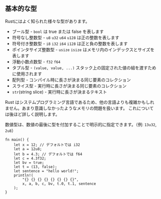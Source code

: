 ## 基本的な型

Rustにはよく知られた様々な型があります。

-   ブール型 - `bool` は true または false を表します
-   符号なし整数型 - `u8` `u32` `u64` `u128` は正の整数を表します
-   符号付き整数型 - `i8` `i32` `i64` `i128` は正と負の整数を表します
-   ポインタサイズ整数型 - `usize` `isize`
    はメモリ内のインデックスとサイズを表します
-   浮動小数点数型 - `f32` `f64`
-   タプル型 - `(value, value, ...)`
    スタック上の固定された値の組を渡すために使用されます
-   配列型 - コンパイル時に長さが決まる同じ要素のコレクション
-   スライス型 - 実行時に長さが決まる同じ要素のコレクション
-   `str`(string slice) - 実行時に長さが決まるテキスト

Rust
はシステムプログラミング言語であるため、他の言語よりも複雑かもしれません。あまり意識しなかったようなメモリの問題を扱います。
これについては後ほど詳しく説明します。

数値型は、数値の最後に型を付加することで明示的に指定できます。（例:
`13u32`, `2u8`）

```
fn main() {
    let x = 12; // デフォルトでは i32
    let a = 12u8;
    let b = 4.3; // デフォルトでは f64
    let c = 4.3f32;
    let bv = true;
    let t = (13, false);
    let sentence = "hello world!";
    println!(
        "{} {} {} {} {} {} {} {}",
        x, a, b, c, bv, t.0, t.1, sentence
    );
}
```
